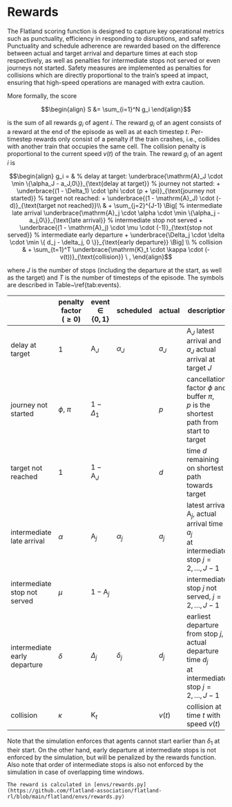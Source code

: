 Rewards
========


The Flatland scoring function is designed to capture key operational metrics such as punctuality, efficiency in responding to disruptions, and safety.
Punctuality and schedule adherence are rewarded based on the difference between actual and target arrival and departure times at each stop respectively,
as well as penalties for intermediate stops not served or even journeys not started.
Safety measures are implemented as penalties for collisions which are directly proportional to the train’s speed at impact, ensuring that high-speed operations
are managed with extra caution.

More formally, the score

```math
\begin{align}
S &= \sum_{i=1}^N g_i
\end{align}
```

is the sum of all rewards $g_i$ of agent $i$. The reward $g_i$ of an agent consists of a reward at the end of the episode as well as at each timestep $t.$
Per-timestep rewards only consist of a penalty if the train crashes, i.e., collides with another train that occupies the same cell. The collision penalty is
proportional to the current speed $v(t)$ of the train. The reward $g_i$ of an agent $i$ is

```math
\begin{align}
g_i = &
% delay at target:
\underbrace{\mathrm{A}_J \cdot  \min \{\alpha_J - a_J,0\}}_{\text{delay at target}}  
% journey not started:
+ \underbrace{(1 - \Delta_1) \cdot \phi \cdot (p + \pi)}_{\text{journey not started}}
% target not reached:
+ \underbrace{(1 - \mathrm{A}_J) \cdot (-d)}_{\text{target not reached}}\\
& + \sum_{j=2}^{J-1} \Big[
% intermediate late arrival
\underbrace{\mathrm{A}_j \cdot \alpha \cdot \min \{\alpha_j - a_j,0\}}_{\text{late arrival}}
% intermediate stop not served
+ \underbrace{(1 - \mathrm{A}_j) \cdot \mu \cdot (-1)}_{\text{stop not served}}
% intermediate early departure
+ \underbrace{\Delta_j \cdot \delta \cdot \min \{ d_j - \delta_j, 0 \}}_{\text{early departure}} \Big] \\
% collision
& + \sum_{t=1}^T  \underbrace{\mathrm{K}_t \cdot \kappa \cdot (- v(t))}_{\text{collision}} \ ,
\end{align}
```

where $J$ is the number of stops (including the departure at the start, as well as the target) and $T$ is the number of timesteps of the episode.
The symbols are described in Table~\ref{tab:events}.

|                              | penalty factor <br/>($\geq 0$) | event <br/> $\in \{0,1\}$ | scheduled  | actual | description                                                                                               |
|:-----------------------------|--------------------------------|---------------------------|------------|--------|-----------------------------------------------------------------------------------------------------------|
| delay at target              | 1                              | $\mathrm{A}_J$            | $\alpha_J$ | $a_J$  | $\mathrm{A}_J$ latest arrival and $a_J$ actual arrival at target $J$                                      |
| journey not started          | $\phi$, $\pi$                  | $1-\Delta_1$              |            | $p$    | cancellation factor $\phi$ and buffer $\pi$,    <br/> $p$ is the shortest path from start to target       |
| target not reached           | 1                              | $1-\mathrm{A}_J$          |            | $d$    | time $d$ remaining on shortest path towards target                                                        |
| intermediate late arrival    | $\alpha$                       | $\mathrm{A}_j$            | $\alpha_j$ | $a_j$  | latest arrival $\mathrm{A}_j$, actual arrival time $a_j$    <br/> at intermediate stop $j=2,\ldots,J-1$   |
| intermediate stop not served | $\mu$                          | $1-\mathrm{A}_j$          |            |        | intermediate stop $j$ not served, $j=2,\ldots,J-1$                                                        |
| intermediate early departure | $\delta$                       | $\Delta_j$                | $\delta_j$ | $d_j$  | earliest departure from stop $j$, actual departure time $d_j$ <br/> at intermediate stop $j=2,\ldots,J-1$ |
| collision                    | $\kappa$                       | $\mathrm{K}_t$            |            | $v(t)$ | collision at time $t$ with speed $v(t)$                                                                   |

Note that the simulation enforces that agents cannot start earlier than $\delta_1$ at their start. On the other hand, early departure at intermediate stops is
not enforced by the simulation, but will be penalized by the rewards function.
Also note that order of intermediate stops is also not enforced by the simulation in case of overlapping time windows.

```{admonition} Code reference
The reward is calculated in [envs/rewards.py](https://github.com/flatland-association/flatland-rl/blob/main/flatland/envs/rewards.py)
```
